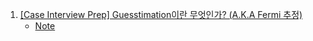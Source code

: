 1. [[Case Interview Prep] Guesstimation이란 무엇인가? (A.K.A Fermi 추정)](https://youtu.be/NjKn0K5ukaQ)
    - [Note](./Note/Guesstimation이란_무엇인가.md)